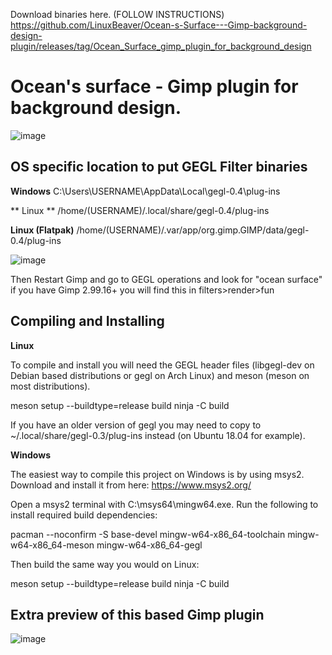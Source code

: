 Download binaries here. (FOLLOW INSTRUCTIONS)
https://github.com/LinuxBeaver/Ocean-s-Surface---Gimp-background-design-plugin/releases/tag/Ocean_Surface_gimp_plugin_for_background_design

# Ocean's surface - Gimp plugin for background design.
![image](https://github.com/LinuxBeaver/Ocean-s-Surface---Gimp-background-design-plugin/assets/78667207/ae127e44-8f4f-4560-9edc-d970a45e2da4)


## OS specific location to put GEGL Filter binaries 

**Windows**
C:\Users\USERNAME\AppData\Local\gegl-0.4\plug-ins
 
** Linux **
 /home/(USERNAME)/.local/share/gegl-0.4/plug-ins
 
 **Linux (Flatpak)**
 /home/(USERNAME)/.var/app/org.gimp.GIMP/data/gegl-0.4/plug-ins

![image](https://github.com/LinuxBeaver/GEGL-glossy-balloon-text-styling/assets/78667207/f15fb5eb-c8d7-4c08-bbac-97048864e657)

Then Restart Gimp and go to GEGL operations and look for "ocean surface" if you have Gimp 2.99.16+ you will find this in filters>render>fun

## Compiling and Installing
**Linux**

To compile and install you will need the GEGL header files (libgegl-dev on Debian based distributions or gegl on Arch Linux) and meson (meson on most distributions).

meson setup --buildtype=release build
ninja -C build


If you have an older version of gegl you may need to copy to ~/.local/share/gegl-0.3/plug-ins instead (on Ubuntu 18.04 for example).

**Windows**

The easiest way to compile this project on Windows is by using msys2. Download and install it from here: https://www.msys2.org/

Open a msys2 terminal with C:\msys64\mingw64.exe. Run the following to install required build dependencies:

pacman --noconfirm -S base-devel mingw-w64-x86_64-toolchain mingw-w64-x86_64-meson mingw-w64-x86_64-gegl

Then build the same way you would on Linux:

meson setup --buildtype=release build
ninja -C build

## Extra preview of this based Gimp plugin
![image](https://github.com/LinuxBeaver/Ocean-s-Surface---Gimp-background-design-plugin/assets/78667207/ffd0210a-94dc-4bc1-a2a6-c8b61a9bf632)

